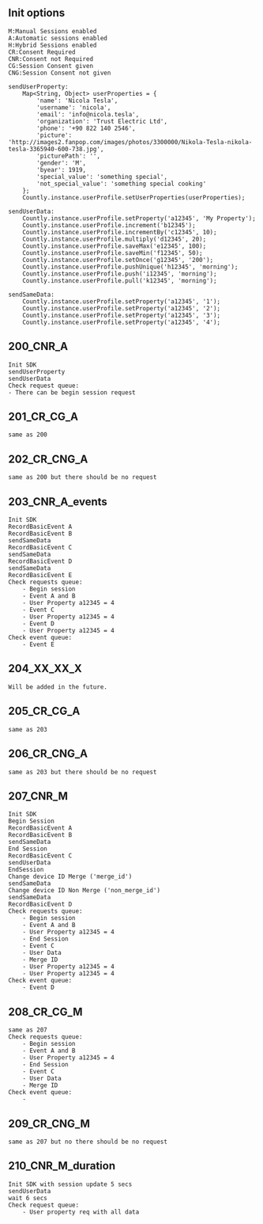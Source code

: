 ## Init options
    M:Manual Sessions enabled
    A:Automatic sessions enabled
    H:Hybrid Sessions enabled
    CR:Consent Required
    CNR:Consent not Required
    CG:Session Consent given
    CNG:Session Consent not given
    
    sendUserProperty:
        Map<String, Object> userProperties = {
            'name': 'Nicola Tesla',
            'username': 'nicola',
            'email': 'info@nicola.tesla',
            'organization': 'Trust Electric Ltd',
            'phone': '+90 822 140 2546',
            'picture': 'http://images2.fanpop.com/images/photos/3300000/Nikola-Tesla-nikola-tesla-3365940-600-738.jpg',
            'picturePath': '',
            'gender': 'M',
            'byear': 1919,
            'special_value': 'something special',
            'not_special_value': 'something special cooking'
        };
        Countly.instance.userProfile.setUserProperties(userProperties);
        
    sendUserData:
        Countly.instance.userProfile.setProperty('a12345', 'My Property');
        Countly.instance.userProfile.increment('b12345');
        Countly.instance.userProfile.incrementBy('c12345', 10);
        Countly.instance.userProfile.multiply('d12345', 20);
        Countly.instance.userProfile.saveMax('e12345', 100);
        Countly.instance.userProfile.saveMin('f12345', 50);
        Countly.instance.userProfile.setOnce('g12345', '200');
        Countly.instance.userProfile.pushUnique('h12345', 'morning');
        Countly.instance.userProfile.push('i12345', 'morning');
        Countly.instance.userProfile.pull('k12345', 'morning');
        
    sendSameData:
        Countly.instance.userProfile.setProperty('a12345', '1');
        Countly.instance.userProfile.setProperty('a12345', '2');
        Countly.instance.userProfile.setProperty('a12345', '3');
        Countly.instance.userProfile.setProperty('a12345', '4');

## 200_CNR_A
    Init SDK
    sendUserProperty
    sendUserData
    Check request queue:
    - There can be begin session request

## 201_CR_CG_A
    same as 200

## 202_CR_CNG_A
    same as 200 but there should be no request

## 203_CNR_A_events
    Init SDK
    RecordBasicEvent A
    RecordBasicEvent B
    sendSameData
    RecordBasicEvent C
    sendSameData
    RecordBasicEvent D
    sendSameData
    RecordBasicEvent E
    Check requests queue:
        - Begin session
        - Event A and B
        - User Property a12345 = 4
        - Event C
        - User Property a12345 = 4
        - Event D
        - User Property a12345 = 4
    Check event queue:
        - Event E

## 204_XX_XX_X
    Will be added in the future.

## 205_CR_CG_A
    same as 203

## 206_CR_CNG_A
    same as 203 but there should be no request

## 207_CNR_M
    Init SDK
    Begin Session
    RecordBasicEvent A
    RecordBasicEvent B
    sendSameData
    End Session
    RecordBasicEvent C
    sendUserData
    EndSession
    Change device ID Merge ('merge_id')
    sendSameData
    Change device ID Non Merge ('non_merge_id')
    sendSameData
    RecordBasicEvent D
    Check requests queue:
        - Begin session
        - Event A and B
        - User Property a12345 = 4
        - End Session
        - Event C
        - User Data
        - Merge ID
        - User Property a12345 = 4
        - User Property a12345 = 4
    Check event queue:
        - Event D

## 208_CR_CG_M
    same as 207
    Check requests queue:
        - Begin session
        - Event A and B
        - User Property a12345 = 4
        - End Session
        - Event C
        - User Data
        - Merge ID
    Check event queue:
        -

## 209_CR_CNG_M 
    same as 207 but no there should be no request

## 210_CNR_M_duration
    Init SDK with session update 5 secs
    sendUserData
    wait 6 secs
    Check request queue:
        - User property req with all data
